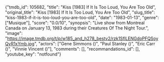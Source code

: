 {"tmdb_id": 105682, "title": "Kiss [1983] If It Is Too Loud, You Are Too Old", "original_title": "Kiss [1983] If It Is Too Loud, You Are Too Old", "slug_title": "kiss-1983-if-it-is-too-loud-you-are-too-old", "date": "1983-01-13", "genre": ["Musique"], "score": "0.0/10", "synopsis": "Live show from Montreal Canada on January 13, 1983 during their Creatures Of The Night Tour.", "image": "https://image.tmdb.org/t/p/w185_and_h278_bestv2/rzk1SflLENGdoPFQSoyQyR1xYmb.jpg", "actors": ["Gene Simmons ()", "Paul Stanley ()", "Eric Carr ()", "Vinnie Vincent ()"], "comments": [], "recommandations_id": [], "youtube_key": "notfound"}